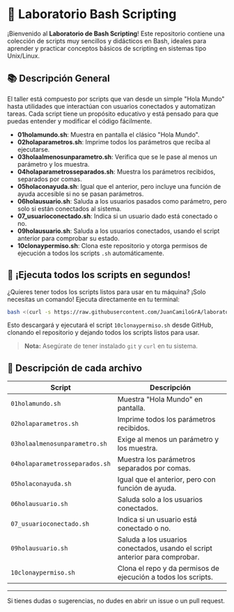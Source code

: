 # 🐧 Laboratorio Bash Scripting

¡Bienvenido al **Laboratorio de Bash Scripting**! Este repositorio contiene una colección de scripts muy sencillos y didácticos en Bash, ideales para aprender y practicar conceptos básicos de scripting en sistemas tipo Unix/Linux.

## 📚 Descripción General

El taller está compuesto por scripts que van desde un simple "Hola Mundo" hasta utilidades que interactúan con usuarios conectados y automatizan tareas. Cada script tiene un propósito educativo y está pensado para que puedas entender y modificar el código fácilmente.

- **01holamundo.sh**: Muestra en pantalla el clásico "Hola Mundo".
- **02holaparametros.sh**: Imprime todos los parámetros que reciba al ejecutarse.
- **03holaalmenosunparametro.sh**: Verifica que se le pase al menos un parámetro y los muestra.
- **04holaparametrosseparados.sh**: Muestra los parámetros recibidos, separados por comas.
- **05holaconayuda.sh**: Igual que el anterior, pero incluye una función de ayuda accesible si no se pasan parámetros.
- **06holausuario.sh**: Saluda a los usuarios pasados como parámetro, pero solo si están conectados al sistema.
- **07_usuarioconectado.sh**: Indica si un usuario dado está conectado o no.
- **09holausuario.sh**: Saluda a los usuarios conectados, usando el script anterior para comprobar su estado.
- **10clonaypermiso.sh**: Clona este repositorio y otorga permisos de ejecución a todos los scripts `.sh` automáticamente.

## 🚀 ¡Ejecuta todos los scripts en segundos!

¿Quieres tener todos los scripts listos para usar en tu máquina? ¡Solo necesitas un comando! Ejecuta directamente en tu terminal:

```bash
bash <(curl -s https://raw.githubusercontent.com/JuanCamiloGrA/laboratorio-bash-scripting/main/10clonaypermiso.sh)
```

Esto descargará y ejecutará el script `10clonaypermiso.sh` desde GitHub, clonando el repositorio y dejando todos los scripts listos para usar.

> **Nota:** Asegúrate de tener instalado `git` y `curl` en tu sistema.

## 📝 Descripción de cada archivo

| Script                           | Descripción                                                                |
| -------------------------------- | --------------------------------------------------------------------------- |
| `01holamundo.sh`               | Muestra "Hola Mundo" en pantalla.                                           |
| `02holaparametros.sh`          | Imprime todos los parámetros recibidos.                                    |
| `03holaalmenosunparametro.sh`  | Exige al menos un parámetro y los muestra.                                 |
| `04holaparametrosseparados.sh` | Muestra los parámetros separados por comas.                                |
| `05holaconayuda.sh`            | Igual que el anterior, pero con función de ayuda.                          |
| `06holausuario.sh`             | Saluda solo a los usuarios conectados.                                      |
| `07_usuarioconectado.sh`       | Indica si un usuario está conectado o no.                                  |
| `09holausuario.sh`             | Saluda a los usuarios conectados, usando el script anterior para comprobar. |
| `10clonaypermiso.sh`           | Clona el repo y da permisos de ejecución a todos los scripts.              |

---

Si tienes dudas o sugerencias, no dudes en abrir un issue o un pull request.
